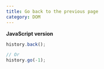 ```yaml
---
title: Go back to the previous page
category: DOM
---
```


**JavaScript version**

```js
history.back();

// Or
history.go(-1);
```

